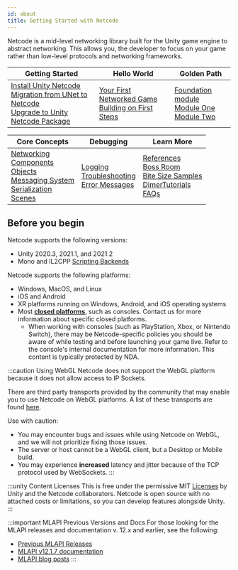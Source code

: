 ```yaml
---
id: about
title: Getting Started with Netcode
---
```


Netcode is a mid-level networking library built for the Unity game engine to abstract networking. This allows you, the developer to focus on your game rather than low-level protocols and networking frameworks.

<div class="table-columns-plain" >

| Getting Started | Hello World | Golden Path |
| -- | -- | -- |
| [Install Unity Netcode](../migration/installation.md)<br/>[Migration from UNet to Netcode](../migration/migratingtonetcode.md)<br/>[Upgrade to Unity Netcode Package](../migration/migratingfrommlapi.md) | [Your First Networked Game](../tutorials/helloworld/helloworldintro)<br/>[Building on First Steps](../tutorials/helloworld/helloworldtwo) | [Foundation module](../tutorials/goldenpath_series/goldenpath_foundation_module.md) <br/> [Module One](../tutorials/goldenpath_series/gp_module_one.md)<br/>[Module Two](../tutorials/goldenpath_series/gp_module_two.md)<br/>|

</div>

<div class="table-columns-plain" >

| Core Concepts | Debugging | Learn More |
| -- | -- | -- |
| [Networking](../getting-started/connection-approval.md)<br/>[Components](../components/networkmanager.md)<br/>[Objects](../basics/object-spawning.md)<br/>[Messaging System](../advanced-topics/messaging-system.md)<br/>[Serialization](../advanced-topics/serialization/serialization-intro.md)<br/>[Scenes](../basics/scene-management.md) | [Logging](../basics/logging.md)<br/>[Troubleshooting](../troubleshooting/troubleshooting.md)<br/>[Error Messages](../troubleshooting/error-messages.md) | [References](../learn/index.md)<br/>[Boss Room](../learn/getting-started-boss-room.md)<br/>[Bite Size Samples](../learn/bitesize-introduction.md)<br/>[DimerTutorials](../learn/dimer/dimer-video.md)<br/>[FAQs](../learn/faq.md) |

</div>


## Before you begin

Netcode supports the following versions:
* Unity 2020.3, 2021.1, and 2021.2
* Mono and IL2CPP [Scripting Backends](https://docs.unity3d.com/Manual/scripting-backends.html)

Netcode supports the following platforms:
* Windows, MacOS, and Linux
* iOS and Android
* XR platforms running on Windows, Android, and iOS operating systems
* Most [**closed platforms**](https://unity.com/platform-installation), such as consoles. Contact us for more information about specific closed platforms.
  * When working with consoles (such as PlayStation, Xbox, or Nintendo Switch), there may be Netcode-specific policies you should be aware of while testing and before launching your game live. Refer to the console's internal documentation for more information. This content is typically protected by NDA.

:::caution Using WebGL
Netcode does not support the WebGL platform because it does not allow access to IP Sockets.

There are third party transports provided by the community that may enable you to use Netcode on WebGL platforms. A list of these transports are found [here](https://github.com/Unity-Technologies/multiplayer-community-contributions#transports).

Use with caution:
* You may encounter bugs and issues while using Netcode on WebGL, and we will not prioritize fixing those issues.
* The server or host cannot be a WebGL client, but a Desktop or Mobile build.
* You may experience **increased** latency and jitter because of the TCP protocol used by WebSockets.
:::

:::unity Content Licenses
This is free under the permissive MIT [Licenses](/reference/license) by Unity and the Netcode collaborators. Netcode is open source with no attached costs or limitations, so you can develop features alongside Unity.
:::

:::important MLAPI Previous Versions and Docs
For those looking for the MLAPI releases and documentation v. 12.x and earlier, see the following:

* [Previous MLAPI Releases](https://github.com/Unity-Technologies/com.unity.multiplayer.mlapi/releases)
* [MLAPI v12.1.7 documentation](https://github.com/Unity-Technologies/com.unity.multiplayer.mlapi/blob/v12.1.7/docs/_docs/)
* [MLAPI blog posts](https://github.com/Unity-Technologies/com.unity.multiplayer.mlapi/tree/v12.1.7/docs/_posts)
:::

